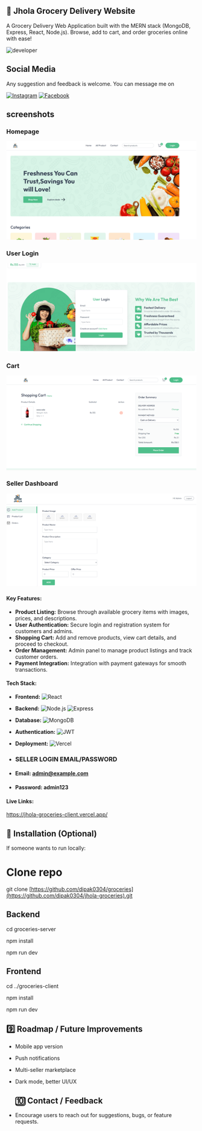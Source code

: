 

## 🛒 Jhola Grocery Delivery Website

A Grocery Delivery Web Application built with the MERN stack (MongoDB, Express, React, Node.js). Browse, add to cart, and order groceries online with ease!


![developer](https://img.shields.io/badge/Developed%20By%20%3A-Dipak%20Bohara-red)

## Social Media
Any suggestion and feedback is welcome. You can message me on 

[![Instagram](https://img.shields.io/badge/Instagram-E4405F?style=for-the-badge&logo=instagram&logoColor=white)](https://www.instagram.com/dipak.bohara03/)
[![Facebook](https://img.shields.io/badge/Facebook-1877F2?style=for-the-badge&logo=facebook&logoColor=white)](https://www.facebook.com/dipakbohara006)



## screenshots
### Homepage
![homepage snap](https://github.com/dipak0304/jhola-groceries/blob/main/pages-img/homepage.png?raw=true)

### User Login
![login snap](https://github.com/dipak0304/jhola-groceries/blob/main/pages-img/user.png?raw=true)


### Cart
![cart snap](https://github.com/dipak0304/jhola-groceries/blob/main/pages-img/cart.png?raw=true)

### Seller Dashboard
![seller snap](https://github.com/dipak0304/jhola-groceries/blob/main/pages-img/seller.png?raw=true)



#### **Key Features:**

* **Product Listing:** Browse through available grocery items with images, prices, and descriptions.
* **User Authentication:** Secure login and registration system for customers and admins.
* **Shopping Cart:** Add and remove products, view cart details, and proceed to checkout.
* **Order Management:** Admin panel to manage product listings and track customer orders.
* **Payment Integration:** Integration with payment gateways for smooth transactions.

#### **Tech Stack:**

* **Frontend:** ![React](https://img.shields.io/badge/React-61DAFB?style=for-the-badge&logo=react&logoColor=white)


* **Backend:** ![Node.js](https://img.shields.io/badge/Node.js-339933?style=for-the-badge&logo=nodedotjs&logoColor=white)  ![Express](https://img.shields.io/badge/Express.js-404D59?style=for-the-badge&logo=express&logoColor=white)


* **Database:** ![MongoDB](https://img.shields.io/badge/MongoDB-47A248?style=for-the-badge&logo=mongodb&logoColor=white)

* **Authentication:** ![JWT](https://img.shields.io/badge/JWT-000000?style=for-the-badge&logo=json-web-tokens&logoColor=white)

* **Deployment:** ![Vercel](https://img.shields.io/badge/Vercel-000000?style=for-the-badge&logo=vercel&logoColor=white)


* ### SELLER LOGIN EMAIL/PASSWORD
* #### Email:  admin@example.com
* #### Password: admin123
  

#### **Live Links:**
https://jhola-groceries-client.vercel.app/

## 📝 Installation (Optional)

If someone wants to run locally:
# Clone repo
git clone [https://github.com/dipak0304/groceries](https://github.com/dipak0304/jhola-groceries).git

## Backend
cd groceries-server

npm install

npm run dev

## Frontend
cd ../groceries-client

npm install

npm run dev


## 9️⃣ Roadmap / Future Improvements

* Mobile app version

* Push notifications

* Multi-seller marketplace

* Dark mode, better UI/UX

  ## 🔟 Contact / Feedback

* Encourage users to reach out for suggestions, bugs, or feature requests.
